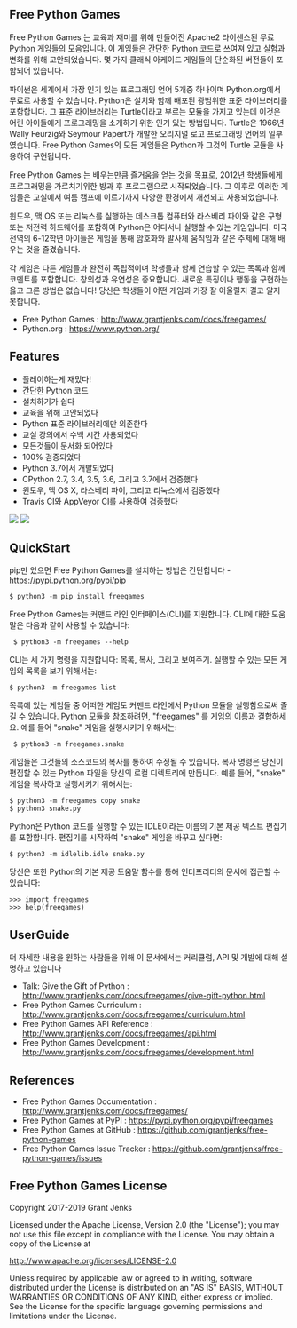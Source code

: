 ## Free Python Games


Free Python Games 는 교육과 재미를 위해 만들어진 Apache2 라이센스된 무료 Python 게임들의 모음입니다. 이 게임들은 간단한 Python 코드로 쓰여져 있고 실험과 변화를 위해 고안되었습니다. 몇 가지 클래식 아케이드 게임들의 단순화된 버전들이 포함되어 있습니다. 

파이썬은 세계에서 가장 인기 있는 프로그래밍 언어 5개중 하나이며 Python.org에서 무료로 사용할 수 있습니다. Python은 설치와 함께 배포된 광범위한 표준 라이브러리를 포함합니다. 그 표준 라이브러리는 Turtle이라고 부르는 모듈을 가지고 있는데 이것은 어린 아이들에게 프로그래밍을 소개하기 위한 인기 있는 방법입니다. Turtle은 1966년 Wally Feurzig와 Seymour Papert가 개발한 오리지널 로고 프로그래밍 언어의 일부였습니다. Free Python Games의 모든 게임들은 Python과 그것의 Turtle 모듈을 사용하여 구현됩니다.

Free Python Games 는 배우는만큼 즐거움을 얻는 것을 목표로, 2012년 학생들에게 프로그래밍을 가르치기위한 방과 후 프로그램으로 시작되었습니다. 그 이후로 이러한 게임들은 교실에서 여름 캠프에 이르기까지 다양한 환경에서 개선되고 사용되었습니다.

윈도우, 맥 OS 또는 리눅스를 실행하는 데스크톱 컴퓨터와 라스베리 파이와 같은 구형 또는 저전력 하드웨어를 포함하여 Python은 어디서나 실행할 수 있는 게임입니다. 미국 전역의 6-12학년 아이들은 게임을 통해 암호화와 발사체 움직임과 같은 주제에 대해 배우는 것을 즐겼습니다.

각 게임은 다른 게임들과 완전히 독립적이며 학생들과 함께 연습할 수 있는 목록과 함께 코멘트를 포함합니다. 창의성과 유연성은 중요합니다. 새로운 특징이나 행동을 구현하는 옳고 그른 방법은 없습니다! 당신은 학생들이 어떤 게임과 가장 잘 어울릴지 결코 알지 못합니다.


- Free Python Games : <http://www.grantjenks.com/docs/freegames/>
- Python.org :  <https://www.python.org/>


## Features


- 플레이하는게 재밌다!
- 간단한 Python 코드
- 설치하기가 쉽다
- 교육을 위해 고안되었다
- Python 표준 라이브러리에만 의존한다
- 교실 강의에서 수백 시간 사용되었다
- 모든것들이 문서화 되어있다
- 100% 검증되었다
- Python 3.7에서 개발되었다
- CPython 2.7, 3.4, 3.5, 3.6, 그리고 3.7에서 검증했다
- 윈도우, 맥 OS X, 라스베리 파이, 그리고 리눅스에서 검증했다
- Travis CI와 AppVeyor CI를 사용하여 검증했다


[![](https://api.travis-ci.org/grantjenks/free-python-games.svg?branch=master)](http://www.grantjenks.com/docs/freegames/)
[![](https://ci.appveyor.com/api/projects/status/github/grantjenks/free-python-games?branch=master&svg=true)](http://www.grantjenks.com/docs/freegames/)


## QuickStart


pip만 있으면 Free Python Games를 설치하는 방법은 간단합니다 - <https://pypi.python.org/pypi/pip>


  ` $ python3 -m pip install freegames `


Free Python Games는 커맨드 라인 인터페이스(CLI)를 지원합니다. CLI에 대한 도움말은 다음과 같이 사용할 수 있습니다:


  ` $ python3 -m freegames --help`


CLI는 세 가지 명령을 지원합니다: 목록, 복사, 그리고 보여주기. 실행할 수 있는 모든 게임의 목록을 보기 위해서는:


  `$ python3 -m freegames list`


목록에 있는 게임들 중 어떠한 게임도 커맨드 라인에서 Python 모듈을 실행함으로써 즐길 수 있습니다. Python 모듈을 참조하려면, "freegames" 를 게임의 이름과 결합하세요. 예를 들어 "snake" 게임을 실행시키기 위해서는:


  ` $ python3 -m freegames.snake`
  

게임들은 그것들의 소스코드의 복사를 통하여 수정될 수 있습니다. 복사 명령은 당신이 편집할 수 있는 Python 파일을 당신의 로컬 디렉토리에 만듭니다. 예를 들어, "snake" 게임을 복사하고 실행시키기 위해서는:


  `$ python3 -m freegames copy snake`<br>
  `$ python3 snake.py`


Python은 Python 코드를 실행할 수 있는 IDLE이라는 이름의 기본 제공 텍스트 편집기를 포함합니다. 편집기를 시작하여 "snake" 게임을 바꾸고 싶다면:


  `$ python3 -m idlelib.idle snake.py`
  

당신은 또한 Python의 기본 제공 도움말 함수를 통해 인터프리터의 문서에 접근할 수 있습니다:


  `>>> import freegames`<br>
  `>>> help(freegames)`
  

## UserGuide


더 자세한 내용을 원하는 사람들을 위해 이 문서에서는 커리큘럼, API 및 개발에 대해 설명하고 있습니다


- Talk: Give the Gift of Python : <http://www.grantjenks.com/docs/freegames/give-gift-python.html>
- Free Python Games Curriculum : <http://www.grantjenks.com/docs/freegames/curriculum.html>
- Free Python Games API Reference : <http://www.grantjenks.com/docs/freegames/api.html>
- Free Python Games Development : <http://www.grantjenks.com/docs/freegames/development.html>


## References

- Free Python Games Documentation : <http://www.grantjenks.com/docs/freegames/>
- Free Python Games at PyPI : <https://pypi.python.org/pypi/freegames>
- Free Python Games at GitHub : <https://github.com/grantjenks/free-python-games>
- Free Python Games Issue Tracker : <https://github.com/grantjenks/free-python-games/issues>


## Free Python Games License


Copyright 2017-2019 Grant Jenks

Licensed under the Apache License, Version 2.0 (the "License"); you may not use
this file except in compliance with the License.  You may obtain a copy of the
License at

  <http://www.apache.org/licenses/LICENSE-2.0>

Unless required by applicable law or agreed to in writing, software distributed
under the License is distributed on an "AS IS" BASIS, WITHOUT WARRANTIES OR
CONDITIONS OF ANY KIND, either express or implied.  See the License for the
specific language governing permissions and limitations under the License.
